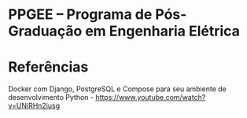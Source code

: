 # PPGEE – Programa de Pós-Graduação em Engenharia Elétrica


# Referências
Docker com Django, PostgreSQL e Compose para seu ambiente de desenvolvimento Python - https://www.youtube.com/watch?v=UNiRHn2iusg